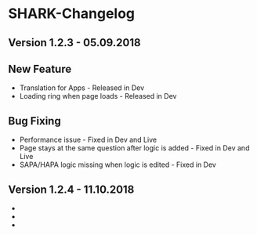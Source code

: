 # SHARK-Changelog

## Version 1.2.3 - 05.09.2018

## New Feature
- Translation for Apps - Released in Dev
- Loading ring when page loads - Released in Dev

## Bug Fixing
- Performance issue - Fixed in Dev and Live
- Page stays at the same question after logic is added - Fixed in Dev and Live
- SAPA/HAPA logic missing when logic is edited - Fixed in Dev

## Version 1.2.4 - 11.10.2018
-
-
-
